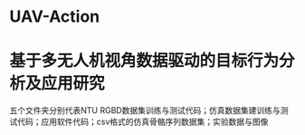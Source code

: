 # UAV-Action
# 基于多无人机视角数据驱动的目标行为分析及应用研究
五个文件夹分别代表NTU RGBD数据集训练与测试代码；仿真数据集建训练与测试代码；应用软件代码；csv格式的仿真骨骼序列数据集；实验数据与图像
